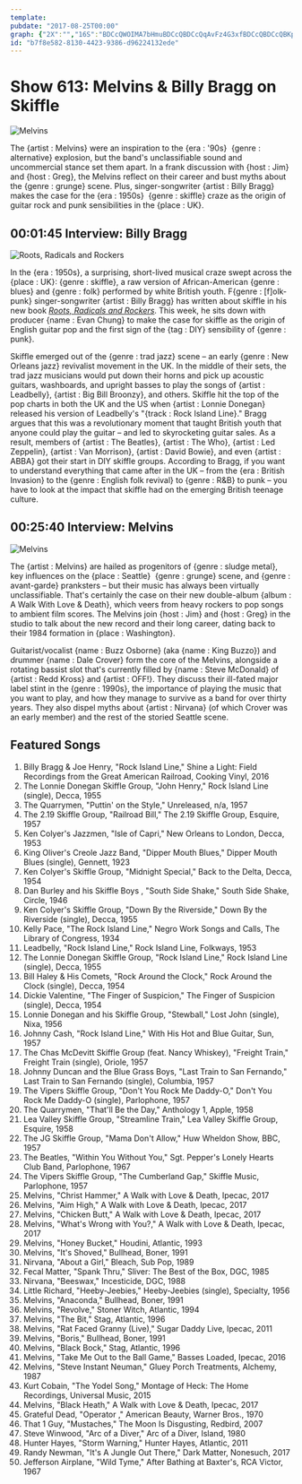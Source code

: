 ```yaml
---
template: 
pubdate: "2017-08-25T00:00"
graph: {"2X":"","16S":"BDCcQWOIMA7bHmuBDCcQBDCcQqAvFz4G3xfBDCcQBDCcQBKp3qBDCcQBJ8vwBDCcQOyCbyKTrjyak4bn4G3xfak4bnak4bng8cEOKTrjyg8cEOBKp3qSL8tWBJ8vwg8cEONm5XKOyCbyFlVh0OyCby"}
id: "b7f8e582-8130-4423-9386-d96224132ede"
---
```






# Show 613: Melvins & Billy Bragg on Skiffle

![Melvins](https://static.soundopinions.org/images/2017/melvins_web.jpg)

The {artist : Melvins} were an inspiration to the {era : '90s}  {genre : alternative} explosion, but the band's unclassifiable sound and uncommercial stance set them apart. In a frank discussion with {host : Jim} and {host : Greg}, the Melvins reflect on their career and bust myths about the {genre : grunge} scene. Plus, singer-songwriter {artist : Billy Bragg} makes the case for the {era : 1950s}  {genre : skiffle} craze as the origin of guitar rock and punk sensibilities in the {place : UK}.



## 00:01:45 Interview: Billy Bragg

![Roots, Radicals and Rockers](https://static.soundopinions.org/assets/613/2X0.jpg)

In the {era : 1950s}, a surprising, short-lived musical craze swept across the {place : UK}: {genre : skiffle}, a raw version of African-American {genre : blues} and {genre : folk} performed by white British youth. F{genre : [f]olk-punk} singer-songwriter {artist : Billy Bragg} has written about skiffle in his new book [*Roots, Radicals and Rockers*](https://www.faber.co.uk/9780571327744-roots-radicals-and-rockers.html). This week, he sits down with producer {name : Evan Chung} to make the case for skiffle as the origin of English guitar pop and the first sign of the {tag : DIY} sensibility of {genre : punk}.

Skiffle emerged out of the {genre : trad jazz} scene – an early {genre : New Orleans jazz} revivalist movement in the UK. In the middle of their sets, the trad jazz musicians would put down their horns and pick up acoustic guitars, washboards, and upright basses to play the songs of {artist : Leadbelly}, {artist : Big Bill Broonzy}, and others. Skiffle hit the top of the pop charts in both the UK and the US when {artist : Lonnie Donegan} released his version of Leadbelly's "{track : Rock Island Line}." Bragg argues that this was a revolutionary moment that taught British youth that anyone could play the guitar – and led to skyrocketing guitar sales. As a result, members of {artist : The Beatles}, {artist : The Who}, {artist : Led Zeppelin}, {artist : Van Morrison}, {artist : David Bowie}, and even {artist : ABBA} got their start in DIY skiffle groups. According to Bragg, if you want to understand everything that came after in the UK – from the {era : British Invasion} to the {genre : English folk revival} to {genre : R&B} to punk – you have to look at the impact that skiffle had on the emerging British teenage culture.



## 00:25:40 Interview: Melvins

![Melvins](https://static.soundopinions.org/assets/613/16S0.jpg)

The {artist : Melvins} are hailed as progenitors of {genre : sludge metal}, key influences on the {place : Seattle}  {genre : grunge} scene, and {genre : avant-garde} pranksters – but their music has always been virtually unclassifiable. That's certainly the case on their new double-album {album : A Walk With Love & Death}, which veers from heavy rockers to pop songs to ambient film scores. The Melvins join {host : Jim} and {host : Greg} in the studio to talk about the new record and their long career, dating back to their 1984 formation in {place : Washington}.

Guitarist/vocalist {name : Buzz Osborne} (aka {name : King Buzzo}) and drummer {name : Dale Crover} form the core of the Melvins, alongside a rotating bassist slot that's currently filled by {name : Steve McDonald} of {artist : Redd Kross} and {artist : OFF!}. They discuss their ill-fated major label stint in the {genre : 1990s}, the importance of playing the music that you want to play, and how they manage to survive as a band for over thirty years. They also dispel myths about {artist : Nirvana} (of which Crover was an early member) and the rest of the storied Seattle scene.



## Featured Songs

1. Billy Bragg & Joe Henry, "Rock Island Line," Shine a Light: Field Recordings from the Great American Railroad, Cooking Vinyl, 2016
2. The Lonnie Donegan Skiffle Group, "John Henry," Rock Island Line (single), Decca, 1955
3. The Quarrymen, "Puttin' on the Style," Unreleased, n/a, 1957
4. The 2.19 Skiffle Group, "Railroad Bill," The 2.19 Skiffle Group, Esquire, 1957
5. Ken Colyer's Jazzmen, "Isle of Capri," New Orleans to London, Decca, 1953
6. King Oliver's Creole Jazz Band, "Dipper Mouth Blues," Dipper Mouth Blues (single), Gennett, 1923
7. Ken Colyer's Skiffle Group, "Midnight Special," Back to the Delta, Decca, 1954
8. Dan Burley and his Skiffle Boys , "South Side Shake," South Side Shake, Circle, 1946
9. Ken Colyer's Skiffle Group, "Down By the Riverside," Down By the Riverside (single), Decca, 1955
10. Kelly Pace, "The Rock Island Line," Negro Work Songs and Calls, The Library of Congress, 1934
11. Leadbelly, "Rock Island Line," Rock Island Line, Folkways, 1953
12. The Lonnie Donegan Skiffle Group, "Rock Island Line," Rock Island Line (single), Decca, 1955
13. Bill Haley & His Comets, "Rock Around the Clock," Rock Around the Clock (single), Decca, 1954
14. Dickie Valentine, "The Finger of Suspicion," The Finger of Suspicion (single), Decca, 1954
15. Lonnie Donegan and his Skiffle Group, "Stewball," Lost John (single), Nixa, 1956
16. Johnny Cash, "Rock Island Line," With His Hot and Blue Guitar, Sun, 1957
17. The Chas McDevitt Skiffle Group (feat. Nancy Whiskey), "Freight Train," Freight Train (single), Oriole, 1957
18. Johnny Duncan and the Blue Grass Boys, "Last Train to San Fernando," Last Train to San Fernando (single), Columbia, 1957
19. The Vipers Skiffle Group, "Don't You Rock Me Daddy-O," Don't You Rock Me Daddy-O (single), Parlophone, 1957
20. The Quarrymen, "That'll Be the Day," Anthology 1, Apple, 1958
21. Lea Valley Skiffle Group, "Streamline Train," Lea Valley Skiffle Group, Esquire, 1958
22. The JG Skiffle Group, "Mama Don't Allow," Huw Wheldon Show, BBC, 1957
23. The Beatles, "Within You Without You," Sgt. Pepper's Lonely Hearts Club Band, Parlophone, 1967
24. The Vipers Skiffle Group, "The Cumberland Gap," Skiffle Music, Parlophone, 1957
25. Melvins, "Christ Hammer," A Walk with Love & Death, Ipecac, 2017
26. Melvins, "Aim High," A Walk with Love & Death, Ipecac, 2017
27. Melvins, "Chicken Butt," A Walk with Love & Death, Ipecac, 2017
28. Melvins, "What's Wrong with You?," A Walk with Love & Death, Ipecac, 2017
29. Melvins, "Honey Bucket," Houdini, Atlantic, 1993
30. Melvins, "It's Shoved," Bullhead, Boner, 1991
31. Nirvana, "About a Girl," Bleach, Sub Pop, 1989
32. Fecal Matter, "Spank Thru," Sliver: The Best of the Box, DGC, 1985
33. Nirvana, "Beeswax," Incesticide, DGC, 1988
34. Little Richard, "Heeby-Jeebies," Heeby-Jeebies (single), Specialty, 1956
35. Melvins, "Anaconda," Bullhead, Boner, 1991
36. Melvins, "Revolve," Stoner Witch, Atlantic, 1994
37. Melvins, "The Bit," Stag, Atlantic, 1996
38. Melvins, "Rat Faced Granny (Live)," Sugar Daddy Live, Ipecac, 2011
39. Melvins, "Boris," Bullhead, Boner, 1991
40. Melvins, "Black Bock," Stag, Atlantic, 1996
41. Melvins, "Take Me Out to the Ball Game," Basses Loaded, Ipecac, 2016
42. Melvins, "Steve Instant Neuman," Gluey Porch Treatments, Alchemy, 1987
43. Kurt Cobain, "The Yodel Song," Montage of Heck: The Home Recordings, Universal Music, 2015
44. Melvins, "Black Heath," A Walk with Love & Death, Ipecac, 2017
45. Grateful Dead, "Operator ," American Beauty, Warner Bros., 1970
46. That 1 Guy, "Mustaches," The Moon Is Disgusting, Redbird, 2007
47. Steve Winwood, "Arc of a Diver," Arc of a Diver, Island, 1980
48. Hunter Hayes, "Storm Warning," Hunter Hayes, Atlantic, 2011
49. Randy Newman, "It's A Jungle Out There," Dark Matter, Nonesuch, 2017
50. Jefferson Airplane, "Wild Tyme," After Bathing at Baxter's, RCA Victor, 1967